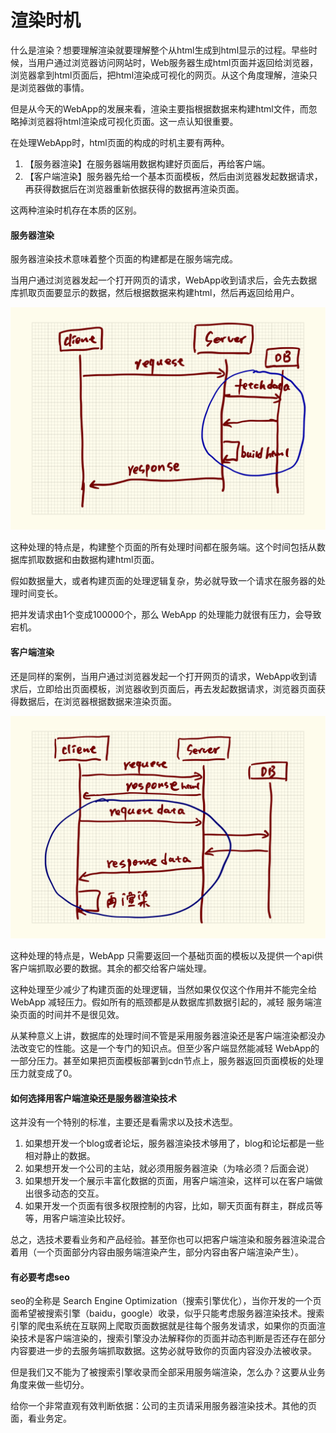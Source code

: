 # 渲染时机

什么是渲染？想要理解渲染就要理解整个从html生成到html显示的过程。早些时候，当用户通过浏览器访问网站时，Web服务器生成html页面并返回给浏览器，浏览器拿到html页面后，把html渲染成可视化的网页。从这个角度理解，渲染只是浏览器做的事情。

但是从今天的WebApp的发展来看，渲染主要指根据数据来构建html文件，而忽略掉浏览器将html渲染成可视化页面。这一点认知很重要。

在处理WebApp时，html页面的构成的时机主要有两种。

1. 【服务器渲染】在服务器端用数据构建好页面后，再给客户端。
2. 【客户端渲染】服务器先给一个基本页面模板，然后由浏览器发起数据请求，再获得数据后在浏览器重新依据获得的数据再渲染页面。

这两种渲染时机存在本质的区别。

#### 服务器渲染

服务器渲染技术意味着整个页面的构建都是在服务端完成。

当用户通过浏览器发起一个打开网页的请求，WebApp收到请求后，会先去数据库抓取页面要显示的数据，然后根据数据来构建html，然后再返回给用户。

![](assets/render-1.png)

这种处理的特点是，构建整个页面的所有处理时间都在服务端。这个时间包括从数据库抓取数据和由数据构建html页面。

假如数据量大，或者构建页面的处理逻辑复杂，势必就导致一个请求在服务器的处理时间变长。

把并发请求由1个变成100000个，那么 WebApp 的处理能力就很有压力，会导致宕机。

#### 客户端渲染

还是同样的案例，当用户通过浏览器发起一个打开网页的请求，WebApp收到请求后，立即给出页面模板，浏览器收到页面后，再去发起数据请求，浏览器页面获得数据后，在浏览器根据数据来渲染页面。

![](assets/render-2.png)

这种处理的特点是，WebApp 只需要返回一个基础页面的模板以及提供一个api供客户端抓取必要的数据。其余的都交给客户端处理。

这种处理至少减少了构建页面的处理逻辑，当然如果仅仅这个作用并不能完全给 WebApp 减轻压力。假如所有的瓶颈都是从数据库抓数据引起的，减轻 服务端渲染页面的时间并不是很见效。

从某种意义上讲，数据库的处理时间不管是采用服务器渲染还是客户端渲染都没办法改变它的性能。这是一个专门的知识点。但至少客户端显然能减轻 WebApp的一部分压力。甚至如果把页面模板部署到cdn节点上，服务器返回页面模板的处理压力就变成了0。

#### 如何选择用客户端渲染还是服务器渲染技术

这并没有一个特别的标准，主要还是看需求以及技术选型。

1. 如果想开发一个blog或者论坛，服务器渲染技术够用了，blog和论坛都是一些相对静止的数据。
2. 如果想开发一个公司的主站，就必须用服务器渲染（为啥必须？后面会说）
3. 如果想开发一个展示丰富化数据的页面，用客户端渲染，这样可以在客户端做出很多动态的交互。
4. 如果开发一个页面有很多权限控制的内容，比如，聊天页面有群主，群成员等等，用客户端渲染比较好。

总之，选技术要看业务和产品经验。甚至你也可以把客户端渲染和服务器渲染混合着用（一个页面部分内容由服务端渲染产生，部分内容由客户端渲染产生）。

#### 有必要考虑seo

seo的全称是 Search Engine Optimization（搜索引擎优化），当你开发的一个页面希望被搜索引擎（baidu，google）收录，似乎只能考虑服务器渲染技术。搜索引擎的爬虫系统在互联网上爬取页面数据就是往每个服务发请求，如果你的页面渲染技术是客户端渲染的，搜索引擎没办法解释你的页面并动态判断是否还存在部分内容要进一步的去服务端抓取数据。这势必就导致你的页面内容没办法被收录。

但是我们又不能为了被搜索引擎收录而全部采用服务端渲染，怎么办？这要从业务角度来做一些切分。

给你一个非常直观有效判断依据：公司的主页请采用服务器渲染技术。其他的页面，看业务定。

